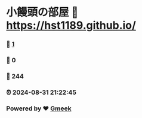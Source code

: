 # 小饅頭の部屋 :link: https://hst1189.github.io/ 
### :page_facing_up: [1](https://hst1189.github.io//tag.html) 
### :speech_balloon: 0 
### :hibiscus: 244 
### :alarm_clock: 2024-08-31 21:22:45 
### Powered by :heart: [Gmeek](https://github.com/Meekdai/Gmeek)
